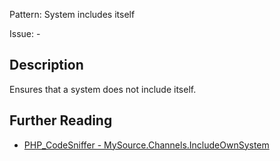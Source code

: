 Pattern: System includes itself

Issue: -

## Description

Ensures that a system does not include itself.

## Further Reading

* [PHP_CodeSniffer - MySource.Channels.IncludeOwnSystem](https://github.com/squizlabs/PHP_CodeSniffer/blob/master/src/Standards/MySource/Sniffs/Channels/IncludeOwnSystemSniff.php)